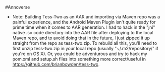 #Annoverse

* Note: Building Tess-Two as an AAR and importing via Maven repo was a painful experience, and the Android Maven Plugin isn't quite ready for prime time when it comes to AAR generation. I had to hack in the "jni" native .so code directory into the AAR file after deploying to the local Maven repo, and to avoid doing that in the future, I just zipped it up straight from the repo as tess-two.zip. To rebuild all this, you'll need to first unzip tess-two.zip in your local repo (usually "~/.m2/repository/" if you're on OS X). Or, you could be adventurous and try to hack my pom.xml and setup.sh files into something more correct/useful in https://github.com/brianbowden/tess-two.


